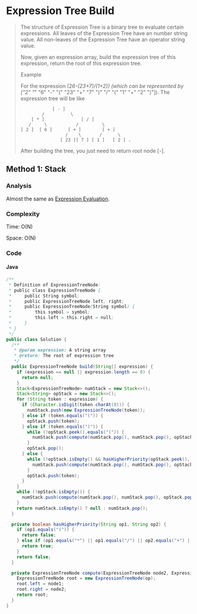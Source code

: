 # Expression Tree Build
> The structure of Expression Tree is a binary tree to evaluate certain expressions. All leaves of the Expression Tree have an number string value. All non-leaves of the Expression Tree have an operator string value.
>
> Now, given an expression array, build the expression tree of this expression, return the root of this expression tree.
>
> Example
>
> For the expression (2*6-(23+7)/(1+2)) (which can be represented by ["2" "*" "6" "-" "(" "23" "+" "7" ")" "/" "(" "1" "+" "2" ")"]). The expression tree will be like
>
>                 [ - ]
>             /          \
>         [ * ]              [ / ]
>        /     \           /         \
>     [ 2 ]  [ 6 ]      [ + ]        [ + ]
>                      /    \       /      \
>                    [ 23 ][ 7 ] [ 1 ]   [ 2 ] .
>
> After building the tree, you just need to return root node [-].

## Method 1: Stack
### Analysis
Almost the same as [Expression Evaluation](expression_evaluation.md).

### Complexity
Time: O(N)

Space: O(N)

### Code
#### Java
```java
/**
 * Definition of ExpressionTreeNode:
 * public class ExpressionTreeNode {
 *     public String symbol;
 *     public ExpressionTreeNode left, right;
 *     public ExpressionTreeNode(String symbol) {
 *         this.symbol = symbol;
 *         this.left = this.right = null;
 *     }
 * }
 */
public class Solution {
  /**
   * @param expression: A string array
   * @return: The root of expression tree
   */
  public ExpressionTreeNode build(String[] expression) {
    if (expression == null || expression.length == 0) {
      return null;
    }
    Stack<ExpressionTreeNode> numStack = new Stack<>();
    Stack<String> opStack = new Stack<>();
    for (String token : expression) {
      if (Character.isDigit(token.charAt(0))) {
        numStack.push(new ExpressionTreeNode(token));
      } else if (token.equals("(")) {
        opStack.push(token);
      } else if (token.equals(")")) {
        while (!opStack.peek().equals("(")) {
          numStack.push(compute(numStack.pop(), numStack.pop(), opStack.pop()));
        }
        opStack.pop();
      } else {
        while (!opStack.isEmpty() && hasHigherPriority(opStack.peek(), token)) {
          numStack.push(compute(numStack.pop(), numStack.pop(), opStack.pop()));
        }
        opStack.push(token);
      }
    }
    while (!opStack.isEmpty()) {
      numStack.push(compute(numStack.pop(), numStack.pop(), opStack.pop()));
    }
    return numStack.isEmpty() ? null : numStack.pop();
  }

  private boolean hasHigherPriority(String op1, String op2) {
    if (op1.equals("(")) {
      return false;
    } else if (op1.equals("*") || op1.equals("/") || op2.equals("+") || op2.equals("-")) {
      return true;
    }
    return false;
  }

  private ExpressionTreeNode compute(ExpressionTreeNode node2, ExpressionTreeNode node1, String op) {
    ExpressionTreeNode root = new ExpressionTreeNode(op);
    root.left = node1;
    root.right = node2;
    return root;
  }
}
```
